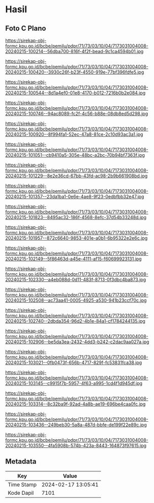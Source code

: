 # Hasil

## Foto C Plano

https://sirekap-obj-formc.kpu.go.id/bcbe/pemilu/pdpr/71/73/03/10/04/7173031004008-20240215-100214--56dba700-816f-4f2f-bead-9c1ca4594b01.jpg

https://sirekap-obj-formc.kpu.go.id/bcbe/pemilu/pdpr/71/73/03/10/04/7173031004008-20240215-100420--3930c26f-b23f-4550-919e-77bf396fdfe5.jpg

https://sirekap-obj-formc.kpu.go.id/bcbe/pemilu/pdpr/71/73/03/10/04/7173031004008-20240215-100544--8d1a4ef0-01e8-4170-b012-7216b0b2e084.jpg

https://sirekap-obj-formc.kpu.go.id/bcbe/pemilu/pdpr/71/73/03/10/04/7173031004008-20240215-100746--94ac8089-fc2f-4c56-b88e-08db8ed5d298.jpg

https://sirekap-obj-formc.kpu.go.id/bcbe/pemilu/pdpr/71/73/03/10/04/7173031004008-20240215-100920--8f994fa1-52ec-47a8-81ce-2c10d93ac3a1.jpg

https://sirekap-obj-formc.kpu.go.id/bcbe/pemilu/pdpr/71/73/03/10/04/7173031004008-20240215-101051--cb9410a5-305e-48bc-a2bc-70b94bf7363f.jpg

https://sirekap-obj-formc.kpu.go.id/bcbe/pemilu/pdpr/71/73/03/10/04/7173031004008-20240215-101229--8e2e36cd-67bb-43fd-ac98-2b9b661908bd.jpg

https://sirekap-obj-formc.kpu.go.id/bcbe/pemilu/pdpr/71/73/03/10/04/7173031004008-20240215-101357--23da1ba1-0e6e-4ae8-9f23-0edbfbb32e47.jpg

https://sirekap-obj-formc.kpu.go.id/bcbe/pemilu/pdpr/71/73/03/10/04/7173031004008-20240215-101823--8495ac32-186f-4568-8efc-37d54b33248d.jpg

https://sirekap-obj-formc.kpu.go.id/bcbe/pemilu/pdpr/71/73/03/10/04/7173031004008-20240215-101957--872c6640-9853-401e-a0b1-6b95322e2e6c.jpg

https://sirekap-obj-formc.kpu.go.id/bcbe/pemilu/pdpr/71/73/03/10/04/7173031004008-20240215-102149--5f86463d-a45e-4111-af15-f60699923131.jpg

https://sirekap-obj-formc.kpu.go.id/bcbe/pemilu/pdpr/71/73/03/10/04/7173031004008-20240215-102330--a4eb088d-0d11-483f-8713-0f3dbc4ba873.jpg

https://sirekap-obj-formc.kpu.go.id/bcbe/pemilu/pdpr/71/73/03/10/04/7173031004008-20240215-102508--ac73aa41-0005-4925-a530-941b23ccf70c.jpg

https://sirekap-obj-formc.kpu.go.id/bcbe/pemilu/pdpr/71/73/03/10/04/7173031004008-20240215-102740--2dbda354-96d2-4b1e-84a1-cf1784244135.jpg

https://sirekap-obj-formc.kpu.go.id/bcbe/pemilu/pdpr/71/73/03/10/04/7173031004008-20240215-102906--be5da3ea-2432-4dd3-b242-c2dac9aa027a.jpg

https://sirekap-obj-formc.kpu.go.id/bcbe/pemilu/pdpr/71/73/03/10/04/7173031004008-20240215-103021--0fb0473f-656b-4717-829f-fc53831fca38.jpg

https://sirekap-obj-formc.kpu.go.id/bcbe/pemilu/pdpr/71/73/03/10/04/7173031004008-20240215-103145--c9915f7b-5957-4f63-a995-1cd4f1d945df.jpg

https://sirekap-obj-formc.kpu.go.id/bcbe/pemilu/pdpr/71/73/03/10/04/7173031004008-20240215-103314--8c32ba9f-92ad-4a8b-ae19-696be4caa0fc.jpg

https://sirekap-obj-formc.kpu.go.id/bcbe/pemilu/pdpr/71/73/03/10/04/7173031004008-20240215-103436--249beb30-5a8a-487d-bbfe-de199f22e89c.jpg

https://sirekap-obj-formc.kpu.go.id/bcbe/pemilu/pdpr/71/73/03/10/04/7173031004008-20240215-103550--4fa5908b-574b-423a-8443-164873f97615.jpg


## Metadata

| Key        | Value               |
| ---------- | ------------------- |
| Time Stamp | 2024-02-17 13:05:41 |
| Kode Dapil | 7101                |




